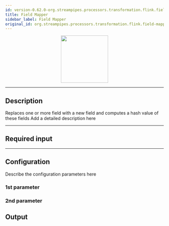 ```yaml
---
id: version-0.62.0-org.streampipes.processors.transformation.flink.field-mapper
title: Field Mapper
sidebar_label: Field Mapper
original_id: org.streampipes.processors.transformation.flink.field-mapper
---
```




<p align="center"> 
    <img src="/img/pipeline-elements/org.streampipes.processors.transformation.flink.field-mapper/icon.png" width="150px;" class="pe-image-documentation"/>
</p>

***

## Description

Replaces one or more field with a new field and computes a hash value of these fields
Add a detailed description here

***

## Required input


***

## Configuration

Describe the configuration parameters here

### 1st parameter


### 2nd parameter

## Output